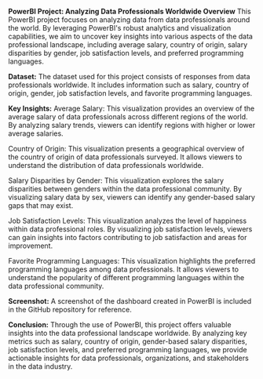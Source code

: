 **PowerBI Project: Analyzing Data Professionals Worldwide
Overview**
This PowerBI project focuses on analyzing data from data professionals around the world. By leveraging PowerBI's robust analytics and visualization capabilities, we aim to uncover key insights into various aspects of the data professional landscape, including average salary, country of origin, salary disparities by gender, job satisfaction levels, and preferred programming languages.

**Dataset:**
The dataset used for this project consists of responses from data professionals worldwide. It includes information such as salary, country of origin, gender, job satisfaction levels, and favorite programming languages.

**Key Insights:**
Average Salary: This visualization provides an overview of the average salary of data professionals across different regions of the world. By analyzing salary trends, viewers can identify regions with higher or lower average salaries.

Country of Origin: This visualization presents a geographical overview of the country of origin of data professionals surveyed. It allows viewers to understand the distribution of data professionals worldwide.

Salary Disparities by Gender: This visualization explores the salary disparities between genders within the data professional community. By visualizing salary data by sex, viewers can identify any gender-based salary gaps that may exist.

Job Satisfaction Levels: This visualization analyzes the level of happiness within data professional roles. By visualizing job satisfaction levels, viewers can gain insights into factors contributing to job satisfaction and areas for improvement.

Favorite Programming Languages: This visualization highlights the preferred programming languages among data professionals. It allows viewers to understand the popularity of different programming languages within the data professional community.

**Screenshot:**
A screenshot of the dashboard created in PowerBI is included in the GitHub repository for reference.

**Conclusion:**
Through the use of PowerBI, this project offers valuable insights into the data professional landscape worldwide. By analyzing key metrics such as salary, country of origin, gender-based salary disparities, job satisfaction levels, and preferred programming languages, we provide actionable insights for data professionals, organizations, and stakeholders in the data industry.
